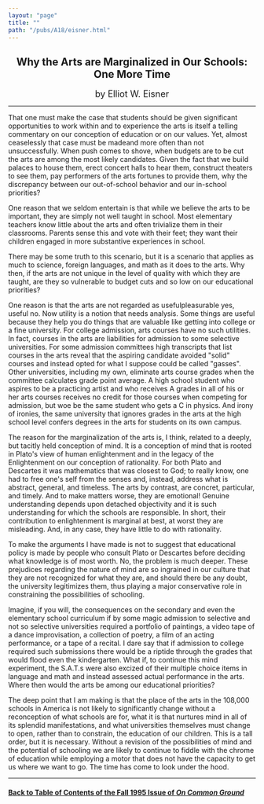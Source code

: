 ```yaml
---
layout: "page"
title: ""
path: "/pubs/A18/eisner.html"
---
```

<main>
<center><h2>
Why the Arts are Marginalized in Our Schools: One More Time</h2>
<font size="+1">by Elliot W. Eisner</font>
</center><hr/>
That one must make the case that students should be given  significant
opportunities to work within and to experience the arts is  itself a
telling commentary on our conception of education or on our  values.  Yet,
almost ceaselessly that case must be made­and more  often than not
unsuccessfully.  When push comes to shove, when  budgets are to be cut the
arts are among the  most likely candidates.   Given the fact that we build
palaces to house them, erect concert  halls to hear them, construct
theaters to see them, pay performers of  the arts fortunes to provide
them, why the discrepancy between our  out-of-school behavior and our
in-school priorities?
<p>One reason that we seldom entertain is that while we believe the arts
to be important, they are simply not well taught in school.  Most
elementary teachers know little about the arts and often trivialize  them
in their classrooms.  Parents sense this and vote with their feet;  they
want their children engaged in more substantive experiences in  school.
</p><p>
There may be some truth to this scenario, but it is a scenario that
applies as much to science, foreign languages, and math as it does to  the
arts.  Why then, if the arts are not unique in the level of quality  with
which they are taught, are they so vulnerable to budget cuts  and so low
on our educational priorities?
</p><p>
One reason is that the arts are not regarded as useful­pleasurable
yes, useful no.  Now utility is a notion that needs analysis.  Some
things are useful because they help you do things that are valuable­
like getting into college or a fine university.  For college admission,
arts courses have no such utilities.  In fact, courses in the arts are
liabilities for admission to some selective universities. For some
admission committees high transcripts that list courses in the arts
reveal that the aspiring candidate avoided "solid" courses and instead
opted for what I suppose could be called "gasses".  Other universities,
including my own, eliminate arts course grades when the committee
calculates grade point average.  A high school student who aspires to  be
a practicing artist and who receives A grades in all of his or her  arts
courses receives no credit for those courses when competing for
admission, but woe be the same student who gets a C in physics.   And
irony of ironies, the same university that ignores grades in the  arts at
the high school level confers degrees in the arts for students  on its own
campus.
</p><p>
The reason for the marginalization of the arts is, I think, related to a
deeply, but tacitly held conception of mind.  It is a conception of  mind
that is rooted in Plato's view of human enlightenment and in  the legacy
of the Enlightenment on our conception of rationality.  For  both Plato
and Descartes it was mathematics that was closest to God;  to really know,
one had to free one's self from the senses and,  instead, address what is
abstract, general, and timeless.  The arts by  contrast, are concret,
particular, and timely.  And to make matters  worse, they are emotional!
Genuine understanding depends upon  detached objectivity and it is such
understanding for which the  schools are responsible. In short, their
contribution to enlightenment  is marginal at best, at worst they are
misleading.  And, in any case,  they have little to do with rationality.
</p><p>
To make the arguments I have made is not to suggest that  educational
policy is made by people who consult Plato or Descartes  before deciding
what knowledge is of most worth.  No, the problem is  much deeper.  These
prejudices regarding the nature of mind are so  ingrained in our culture
that they are not recognized for what they  are, and should there be any
doubt, the university legitimizes them,  thus playing a major conservative
role in constraining the  possibilities of schooling.
</p><p>
Imagine, if you will, the consequences on the secondary and even the
elementary school curriculum if by some magic admission to  selective and
not so selective universities required a portfolio of  paintings, a video
tape of a dance improvisation, a collection of  poetry, a film of an
acting performance, or a tape of a recital.  I dare  say that if admission
to college required such submissions there  would be a riptide through the
grades that would flood even the  kindergarten.  What if, to continue this
mind experiment, the S.A.T.s  were also excized of their multiple choice
items in language and math  and instead assessed actual performance in the
arts.  Where then  would the arts be among our educational priorities?
</p><p>
The deep point that I am making is that the place of the arts in the
108,000 schools in America is not likely to significantly change  without
a reconception of what schools are for, what it is that  nurtures mind in
all of its splendid manifestations, and what  universities themselves must
change to open, rather than to  constrain, the education of our children.
This is a tall order, but it is  necessary.  Without a revision of the
possibilities of mind and the  potential of schooling we are likely to
continue to fiddle with the  chrome of education while employing a motor
that does not have the  capacity to get us where we want to go.  The time
has come to look  under the hood.
</p><hr/>
<h4><a href=".\">Back to
Table of Contents of the Fall 1995 Issue of <i>On Common
Ground</i></a>
</h4>
</main>